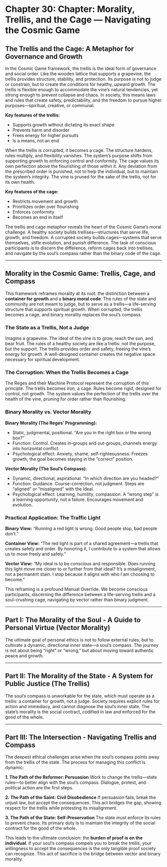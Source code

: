 # Chapter 30: Chapter: Morality, Trellis, and the Cage — Navigating the Cosmic Game

## The Trellis and the Cage: A Metaphor for Governance and Growth

In the Cosmic Game framework, the trellis is the ideal form of governance and social order. Like the wooden lattice that supports a grapevine, the trellis provides structure, stability, and protection. Its purpose is not to judge or constrain, but to create the conditions for healthy, upward growth. The trellis is flexible enough to accommodate the vine’s natural tendencies, yet strong enough to prevent collapse and chaos. In society, this means laws and rules that create safety, predictability, and the freedom to pursue higher purposes—spiritual, creative, or communal.

**Key features of the trellis:**

- Supports growth without dictating its exact shape
- Prevents harm and disorder
- Frees energy for higher pursuits
- Is a means, not an end

When the trellis is corrupted, it becomes a cage. The structure hardens, rules multiply, and flexibility vanishes. The system’s purpose shifts from supporting growth to enforcing control and conformity. The cage values its own perfection above the flourishing of those within it. Any deviation from the prescribed order is punished, not to help the individual, but to maintain the system’s integrity. The vine is pruned for the sake of the trellis, not for its own health.

**Key features of the cage:**

- Restricts movement and growth
- Prioritizes order over flourishing
- Enforces conformity
- Becomes an end in itself

The trellis and cage metaphor reveals the heart of the Cosmic Game’s moral challenge. A healthy society builds trellises—structures that serve life, growth, and freedom. A corrupted society builds cages—systems that serve themselves, stifle evolution, and punish difference. The task of conscious participants is to discern the difference, reform cages back into trellises, and navigate by the soul’s compass rather than the binary code of the cage.

---

## Morality in the Cosmic Game: Trellis, Cage, and Compass

This framework reframes morality at its root: the distinction between a **container for growth** and a **binary moral code**. The rules of the state and community are not meant to judge, but to serve as a trellis—a life-serving structure that supports spiritual growth. When corrupted, the trellis becomes a cage, and binary morality replaces the soul’s compass.

### The State as a Trellis, Not a Judge

Imagine a grapevine. The ideal of the vine is to grow, reach the sun, and bear fruit. The rules of a healthy society are like a trellis: not the purpose, but the support. The trellis provides order and safety, freeing the vine’s energy for growth. A well-designed container creates the negative space necessary for spiritual development.

### The Corruption: When the Trellis Becomes a Cage

The Reges and their Machine Protocol represent the corruption of this principle. The trellis becomes iron, a cage. Rules become rigid, designed for control, not growth. The system values the perfection of the trellis over the health of the vine, pruning for order rather than flourishing.

### Binary Morality vs. Vector Morality

**Binary Morality (The Reges’ Programming):**

- Static, judgmental, positional. “Are you in the right box or the wrong box?”
- Function: Control. Creates in-groups and out-groups, channels energy into horizontal conflict.
- Psychological effect: Anxiety, shame, self-righteousness. Freezes growth; the goal becomes staying in the “correct” position.

**Vector Morality (The Soul’s Compass):**

- Dynamic, directional, aspirational. “In which direction are you headed?”
- Function: Guidance. Course-correction, not judgment. Steps are “aligned” or “misaligned” with the ideal.
- Psychological effect: Learning, humility, compassion. A “wrong step” is a learning opportunity, not a failure. Encourages movement and evolution.

### Practical Application: The Traffic Light

**Binary View:** “Running a red light is wrong. Good people stop, bad people don’t.”

**Container View:** “The red light is part of a shared agreement—a trellis that creates safety and order. By honoring it, I contribute to a system that allows us to move freely and safely.”

**Vector View:** “My ideal is to be conscious and responsible. Does running this light move me closer to or further from that ideal? It’s a misalignment, not a permanent stain. I stop because it aligns with who I am choosing to become.”

This reframing is a profound Manual Override. We become conscious participants, discerning the difference between a life-serving trellis and a soul-crushing cage, navigating by vector rather than binary judgment.

---

## Part I: The Morality of the Soul - A Guide to Personal Virtue (Vector Morality)

The ultimate goal of personal ethics is not to follow external rules, but to cultivate a dynamic, directional inner state—a soul’s compass. The journey is not about being “right” or “wrong,” but about moving toward authentic peace and growth.

---

## Part II: The Morality of the State - A System for Public Justice (The Trellis)

The soul’s compass is unworkable for the state, which must operate as a trellis: a container for growth, not a judge. Society requires explicit rules for action and immediacy, and cannot diagnose the soul’s inner state. The state’s morality is the social contract, codified in law and enforced for the good of the whole.

---

## Part III: The Intersection - Navigating Trellis and Compass

The deepest ethical challenges arise when the soul’s compass points away from the trellis of the state. The process for managing this conflict is dynamic:

**1. The Path of the Reformer: Persuasion**
Work to change the trellis—state rules—to better align with the soul’s compass. Dialogue, protest, and political action are the first steps.

**2. The Path of the Saint: Civil Disobedience**
If persuasion fails, break the unjust law, but accept the consequences. This act bridges the gap, showing respect for the trellis while protesting its misalignment.

**3. The Path of the State: Self-Preservation**
The state must enforce its rules to prevent chaos. Its primary duty is to maintain the integrity of the social contract for the good of the whole.

This leads to the ultimate conclusion: the **burden of proof is on the individual**. If your soul’s compass compels you to break the trellis, your willingness to accept the consequences is the only tangible proof society can recognize. This act of sacrifice is the bridge between vector and binary morality.
